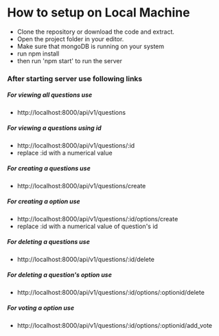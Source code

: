 # How to setup on Local Machine

- Clone the repository or download the code and extract.
- Open the project folder in your editor.
- Make sure that mongoDB is running on your system
- run  npm install  
- then run 'npm start' to run the server

### After starting server use following links 
##### For viewing all questions use
- http://localhost:8000/api/v1/questions

##### For viewing a questions using id
- http://localhost:8000/api/v1/questions/:id
- replace :id with a numerical value

##### For creating a questions use
- http://localhost:8000/api/v1/questions/create

##### For creating a option use
- http://localhost:8000/api/v1/questions/:id/options/create
-  replace :id with a numerical value of question's id

##### For deleting a questions use
- http://localhost:8000/api/v1/questions/:id/delete

##### For deleting a question's option use
- http://localhost:8000/api/v1/questions/:id/options/:optionid/delete

##### For voting a option use
- http://localhost:8000/api/v1/questions/:id/options/:optionid/add_vote